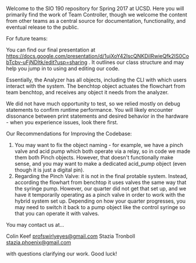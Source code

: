 Welcome to the SIO 190 repository for Spring 2017 at UCSD. Here you will primarily find the work of Team Controller, though we welcome the content from other teams as a central source for documentation, functionality, and eventual release to the public.

For future teams:

You can find our final presentation at https://docs.google.com/presentation/d/1ujXoY42IscQNKDiIRwieQfk2IS0CobTcbv-uFjNDItk/edit?usp=sharing . It outlines our class structure and may help you jump in to using and editing our code.

Essentially, the Analyzer has all objects, including the CLI with which users interact with the system. The benchtop object actuates the flowchart from team benchtop, and receives any object it needs from the analyzer.

We did not have much opportunity to test, so we relied mostly on debug statements to confirm runtime performance. You will likely encounter dissonance between print statements and desired behavior in the hardware - when you experience issues, look there first.

Our Recommendations for Improving the Codebase:

1. You may want to fix the object naming - for example, we have a pinch valve and acid pump which both operate via a relay, so in code we made them both Pinch objects. However, that doesn't functionally make sense, and you may want to make a dedicated acid_pump object (even though it is just a digital pin).
2. Regarding the Pinch Valve: it is not in the final protable system. Instead, according the flowhart from benchtop it uses valves the same way that the syringe pump. However, our quarter did not get that set up, and we have it temporarily operating as a pinch valve in order to work with the hybrid system set up. Depending on how your quarter progresses, you may need to switch it back to a pump object like the control syringe so that you can operate it with valves.


You may contact us at...

Colin Keef        profswirlyeyes@gmail.com
Stazia Tronboll   stazia.phoenix@gmail.com

with questions clarifying our work. Good luck!
